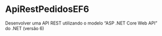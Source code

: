 # ApiRestPedidosEF6
Desenvolver uma API REST utilizando o modelo “ASP .NET Core Web API” do .NET (versão 6)
